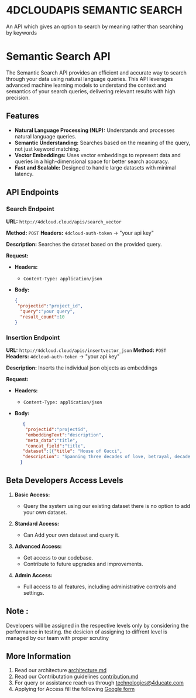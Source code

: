 # 4DCLOUDAPIS SEMANTIC SEARCH
An API which gives an option to search by meaning rather than searching by keywords

# Semantic Search API

The Semantic Search API provides an efficient and accurate way to search through your data using natural language queries. This API leverages advanced machine learning models to understand the context and semantics of your search queries, delivering relevant results with high precision.

## Features

- **Natural Language Processing (NLP):** Understands and processes natural language queries.
- **Semantic Understanding:** Searches based on the meaning of the query, not just keyword matching.
- **Vector Embeddings:** Uses vector embeddings to represent data and queries in a high-dimensional space for better search accuracy.
- **Fast and Scalable:** Designed to handle large datasets with minimal latency.

## API Endpoints

### Search Endpoint

**URL:** `http://4dcloud.cloud/apis/search_vector`

**Method:** `POST`
**Headers:** `4dcloud-auth-token` -> "your api key"

**Description:** Searches the dataset based on the provided query.

**Request:**

- **Headers:**
  - `Content-Type: application/json`

- **Body:**
  ```json
  {
   "projectid":"project_id",
    "query":"your query",
    "result_count":10
  }
### Insertion Endpoint
**URL:** `http://4dcloud.cloud/apis/insertvector_json`
**Method:** `POST`
**Headers:** `4dcloud-auth-token` -> "your api key"

**Description:** Inserts the individual json objects as embeddings

**Request:**

- **Headers:**
  - `Content-Type: application/json`

- **Body:**
  ```json
     {
      "projectid":"projectid",
      "embeddingText":"description",
      "meta_data":"title",
      "concat_field":"title",
     "dataset":[{"title": "House of Gucci",
     "description": "Spanning three decades of love, betrayal, decadence, revenge, and ultimately murder, we see what a name means, what it&apos;s worth, and how far a family  will go for control."}],
    }
  
## Beta Developers Access Levels

1. **Basic Access:**
   - Query the system using our existing dataset there is no option to add your own dataset.
   
2. **Standard Access:**
   - Can Add your own dataset and query it.
   
3. **Advanced Access:**
   - Get access to our codebase.
   - Contribute to future upgrades and improvements.

4. **Admin Access:**
   - Full access to all features, including administrative controls and settings.
## Note :
Developers will be assigned in the respective levels only by considering the performance in testing. the desicion of assigning to diffrent level is managed by our team with proper scrutiny

## More Information
1. Read our architecture [architecture.md](architecture.md)
2. Read our Contributation guidelines [contribution.md](contribution.md)
3. For query or assistance reach us through technologies@4ducate.com
4. Applying for Access fill the following [Google form](https://forms.gle/tLLk6A7sD3gUV7Bz9)


